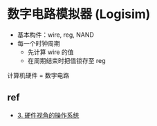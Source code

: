 # 数字电路模拟器 (Logisim)

- 基本构件：wire, reg, NAND
- 每一个时钟周期
    - 先计算 wire 的值
    - 在周期结束时把值锁存至 reg

计算机硬件 = 数字电路

## ref

- [3. 硬件视角的操作系统](https://jyywiki.cn/OS/2023/build/lect3.ipynb)
